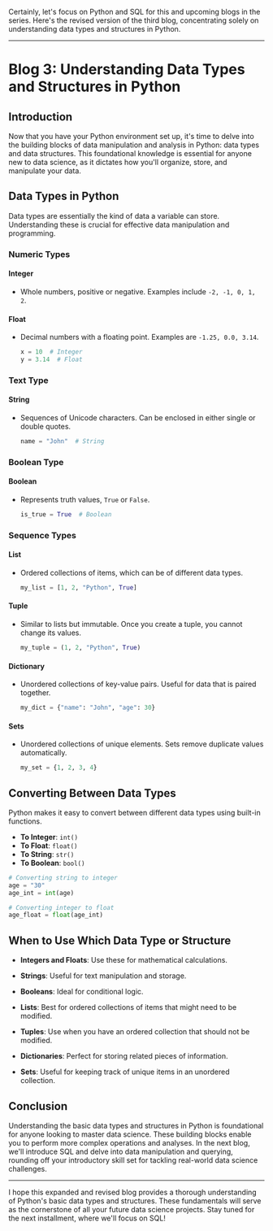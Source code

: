 Certainly, let's focus on Python and SQL for this and upcoming blogs in the series. Here's the revised version of the third blog, concentrating solely on understanding data types and structures in Python.

---

# Blog 3: Understanding Data Types and Structures in Python

## Introduction

Now that you have your Python environment set up, it's time to delve into the building blocks of data manipulation and analysis in Python: data types and data structures. This foundational knowledge is essential for anyone new to data science, as it dictates how you'll organize, store, and manipulate your data.

## Data Types in Python

Data types are essentially the kind of data a variable can store. Understanding these is crucial for effective data manipulation and programming.

### Numeric Types

#### Integer
- Whole numbers, positive or negative. Examples include `-2, -1, 0, 1, 2`.
  
#### Float
- Decimal numbers with a floating point. Examples are `-1.25, 0.0, 3.14`.

  ```python
  x = 10  # Integer
  y = 3.14  # Float
  ```

### Text Type

#### String
- Sequences of Unicode characters. Can be enclosed in either single or double quotes.

  ```python
  name = "John"  # String
  ```

### Boolean Type

#### Boolean
- Represents truth values, `True` or `False`.

  ```python
  is_true = True  # Boolean
  ```

### Sequence Types

#### List
- Ordered collections of items, which can be of different data types.
  
  ```python
  my_list = [1, 2, "Python", True]
  ```

#### Tuple
- Similar to lists but immutable. Once you create a tuple, you cannot change its values.

  ```python
  my_tuple = (1, 2, "Python", True)
  ```

#### Dictionary
- Unordered collections of key-value pairs. Useful for data that is paired together.

  ```python
  my_dict = {"name": "John", "age": 30}
  ```

#### Sets
- Unordered collections of unique elements. Sets remove duplicate values automatically.

  ```python
  my_set = {1, 2, 3, 4}
  ```

## Converting Between Data Types

Python makes it easy to convert between different data types using built-in functions.

- **To Integer**: `int()`
- **To Float**: `float()`
- **To String**: `str()`
- **To Boolean**: `bool()`

```python
# Converting string to integer
age = "30"
age_int = int(age)

# Converting integer to float
age_float = float(age_int)
```

## When to Use Which Data Type or Structure

- **Integers and Floats**: Use these for mathematical calculations.
  
- **Strings**: Useful for text manipulation and storage.

- **Booleans**: Ideal for conditional logic.

- **Lists**: Best for ordered collections of items that might need to be modified.

- **Tuples**: Use when you have an ordered collection that should not be modified.

- **Dictionaries**: Perfect for storing related pieces of information.

- **Sets**: Useful for keeping track of unique items in an unordered collection.

## Conclusion

Understanding the basic data types and structures in Python is foundational for anyone looking to master data science. These building blocks enable you to perform more complex operations and analyses. In the next blog, we'll introduce SQL and delve into data manipulation and querying, rounding off your introductory skill set for tackling real-world data science challenges.

---

I hope this expanded and revised blog provides a thorough understanding of Python's basic data types and structures. These fundamentals will serve as the cornerstone of all your future data science projects. Stay tuned for the next installment, where we'll focus on SQL!
